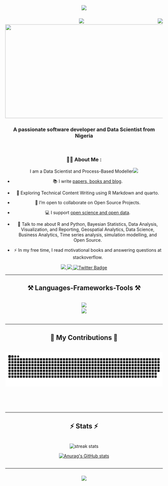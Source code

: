 <h1 align="center">
    <img src="https://readme-typing-svg.herokuapp.com/?font=Righteous&size=35&center=true&vCenter=true&width=500&height=70&duration=4000&lines=Hi+There!+👋;+I'm+Oluwafemi+Oyedele!;" />
</h1>

<img align="right" src="https://visitor-badge.laobi.icu/badge?page_id=BB1464.BB1464" />

<div id="header" align="center">
  <img src="https://media.giphy.com/media/M9gbBd9nbDrOTu1Mqx/giphy.gif" width="100"/>
</div>

<div align="center">
  <img src="https://media.giphy.com/media/dWesBcTLavkZuG35MI/giphy.gif" width="600" height="300"/>
</div>


<h3 align="center">A passionate software developer and Data Scientist from Nigeria</h3>

<br/>

<div align="center">
 
### :woman_technologist: About Me :

I am a Data Scientist and Process-Based Modeller<img src="https://media.giphy.com/media/WUlplcMpOCEmTGBtBW/giphy.gif" width="30"> 

- 📚 I write [papers, books and blog](https://bb1464.github.io/oluwafemi-oyedele/).

- :seedling: Exploring Technical Content Writing using R Markdown and quarto.

- 👯 I’m open to collaborate on Open Source Projects.   

- 💻 I support [open science and open data](https://ropensci.org/).

- 💬 Talk to me about R and Python, Bayesian Statistics, Data Analysis, Visualization, and Reporting, Geospatial Analytics, Data Science, Business Analytics, Time series analysis, simulation modelling, and Open Source.

- :zap: In my free time, I read motivational books and answering questions at stackoverflow.
  
 </div>
<div align="center"> 
  <a href="mailto:oluwafemioyedele908@gmail.com">
<img src="https://img.shields.io/badge/Gmail-333333?style=for-the-badge&logo=gmail&logoColor=red" />
 
  </a>
  <a href="https://www.linkedin.com/in/oluwafemioyedele/">
  <img src="https://img.shields.io/badge/LinkedIn-0077B5?style=for-the-badge&logo=linkedin&logoColor=white" target="_blank" />
   
 <a href="https://twitter.com/OluwafemOyedele">
<img src="https://img.shields.io/badge/Twitter-blue?style=for-the-badge&logo=twitter&logoColor=white" alt="Twitter Badge"/>
 </a>
</div>
      
<hr/>
 
<h2 align="center">⚒️ Languages-Frameworks-Tools ⚒️</h2>
<br/>
<div align="center">
    <img src="https://skillicons.dev/icons?i=r,python,github,javascript,vscode" /><br>
    <img src="https://skillicons.dev/icons?i=mysql,html,css,git" />
</div>

<br/>
<hr/>

<div align="center">
  <h2>🐍 My Contributions 🐍</h2>
  <br>
  <img alt="snake eating my contributions" src="https://raw.githubusercontent.com/BB1464/BB1464/output/github-contribution-grid-snake.svg" />
  
  <br/><br/><br/>
</div>

<hr/>

<h2 align="center">⚡ Stats ⚡</h2>
<br>
<div align=center>
  <img width=390 src="https://streak-stats.demolab.com/?user=BB1464&count_private=true&theme=react&border_radius=10" alt="streak stats"/>

[![Anurag's GitHub stats](https://github-readme-stats.vercel.app/api?username=BB1464&theme=react&border_radius=10)](https://github.com/anuraghazra/github-readme-stats)
<br/><br/>
<hr/>

<h3 align="center">
    <img src="https://readme-typing-svg.herokuapp.com/?font=Righteous&size=25&center=true&vCenter=true&width=500&height=70&duration=4000&lines=Thanks+for+visiting!+✌️;+Shoot+me+a+message+on+Linkedin!;I'm+always+down+to+collab+:)">
</h3>

<br/>

</div>

